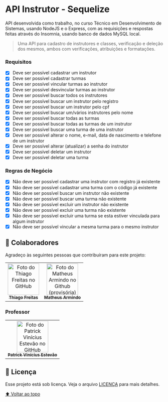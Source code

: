 # API Instrutor - Sequelize
 API desenvolvida como trabalho, no curso Técnico em Desenvolvimento de Sistemas, usando NodeJS e o Express, com as requisições e respostas feitas através do Insomnia, usando banco de dados MySQL local.

> Uma API para cadastro de instrutores e classes, verificação e deleção dos mesmos, ambos com verificações, atribuições e formatações.

### Requisitos

- [X] Deve ser possível cadastrar um instrutor
- [X] Deve ser possível cadastrar turmas
- [X] Deve ser possível vincular turmas ao instrutor
- [X] Deve ser possível desvincular turmas ao instrutor
- [X] Deve ser possível buscar todos os instrutores
- [X] Deve ser possível buscar um instrutor pelo registro
- [X] Deve ser possível buscar um instrutor pelo cpf
- [X] Deve ser possível buscar um/vários instrutores pelo nome
- [X] Deve ser possível buscar todas as turmas
- [X] Deve ser possível buscar todas as turmas de um instrutor
- [X] Deve ser possível buscar uma turma de uma instrutor
- [X] Deve ser possível alterar o nome, e-mail, data de nascimento e telefone de um instrutor
- [X] Deve ser possível alterar (atualizar) a senha do instrutor
- [X] Deve ser possível deletar um instrutor
- [X] Deve ser possível deletar uma turma

### Regras de Negócio

- [X] Não deve ser possível cadastrar uma instrutor com registro já existente
- [X] Não deve ser possível cadastrar uma turma com o código já existente
- [X] Não deve ser possível buscar um instrutor não existente
- [X] Não deve ser possível buscar uma turma não existente
- [X] Não deve ser possível excluir um instrutor não existente
- [X] Não deve ser possível excluir uma turma não existente
- [X] Não deve ser possível excluir uma turma se esta estiver vinculada para algum instrutor
- [X] Não deve ser possível vincular a mesma turma para o mesmo instrutor

## 🤝 Colaboradores

Agradeço às seguintes pessoas que contribuíram para este projeto:

<table>
  <tr>
    <td align="center">
      <a href="https://github.com/thiagofqs">
        <img src="https://avatars.githubusercontent.com/u/39809188?v=4" width="100px;" alt="Foto do Thiago Freitas no GitHub"/><br>
        <sub>
          <b>Thiago Freitas</b>
        </sub>
      </a>
    </td>
    <td align="center">
      <a href="https://github.com/Maethsu">
        <img src="https://avatars.githubusercontent.com/u/108204887?v=4" width="100px;" alt="Foto do Matheus Armindo no Github (provisória)"/><br>
        <sub>
          <b>Matheus Armindo</b>
        </sub>
      </a>
    </td>
  </tr>
</table>

### Professor
<table>
  <tr>
    <td align="center">
      <a href="https://github.com/patrickviniciusestevao">
        <img src="https://avatars.githubusercontent.com/u/60794165?v=4" width="100px;" alt="Foto do Patrick Vinícius Estevão no GitHub"/><br>
        <sub>
          <b>Patrick Vinícius Estevão</b>
        </sub>
      </a>
    </td>
</table>

## 📝 Licença

Esse projeto está sob licença. Veja o arquivo [LICENÇA](LICENSE) para mais detalhes.

[⬆ Voltar ao topo](#)<br>